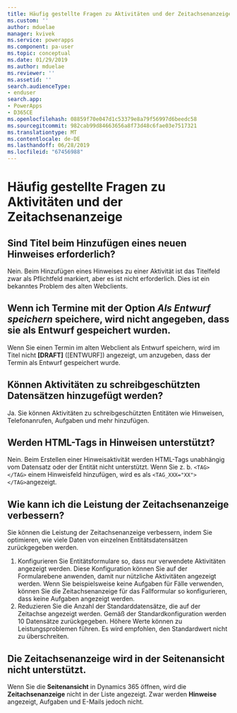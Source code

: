 ```yaml
---
title: Häufig gestellte Fragen zu Aktivitäten und der Zeitachsenanzeige | Microsoft-Dokumentation
ms.custom: ''
author: mduelae
manager: kvivek
ms.service: powerapps
ms.component: pa-user
ms.topic: conceptual
ms.date: 01/29/2019
ms.author: mduelae
ms.reviewer: ''
ms.assetid: ''
search.audienceType:
- enduser
search.app:
- PowerApps
- D365CE
ms.openlocfilehash: 08859f70e047d1c53379e8a79f56997d6beedc58
ms.sourcegitcommit: 982cab99d84663656a8f73d48c6fae03e7517321
ms.translationtype: MT
ms.contentlocale: de-DE
ms.lasthandoff: 06/28/2019
ms.locfileid: "67456988"
---
```

# <a name="frequently-asked-questions-about-activities-and-the-timeline-wall"></a>Häufig gestellte Fragen zu Aktivitäten und der Zeitachsenanzeige  

## <a name="is-a-title-required-when-adding-a-new-note"></a>Sind Titel beim Hinzufügen eines neuen Hinweises erforderlich?

Nein. Beim Hinzufügen eines Hinweises zu einer Aktivität ist das Titelfeld zwar als Pflichtfeld markiert, aber es ist nicht erforderlich. Dies ist ein bekanntes Problem des alten Webclients.

## <a name="for-an-appointment-when-i-choose-the-option-to-save-as-draft-it-doesnt-show-that-the-appointment-has-been-saved-as-a-draft"></a>Wenn ich Termine mit der Option *Als Entwurf speichern* speichere, wird nicht angegeben, dass sie als Entwurf gespeichert wurden.

Wenn Sie einen Termin im alten Webclient als Entwurf speichern, wird im Titel nicht **[DRAFT]** ([ENTWURF]) angezeigt, um anzugeben, dass der Termin als Entwurf gespeichert wurde.

## <a name="can-i-add-activities-to-read-only-records"></a>Können Aktivitäten zu schreibgeschützten Datensätzen hinzugefügt werden?

Ja. Sie können Aktivitäten zu schreibgeschützten Entitäten wie Hinweisen, Telefonanrufen, Aufgaben und mehr hinzufügen. 

## <a name="are-html-tags-supported-in-notes"></a>Werden HTML-Tags in **Hinweisen** unterstützt?

Nein. Beim Erstellen einer Hinweisaktivität werden HTML-Tags unabhängig vom Datensatz oder der Entität nicht unterstützt. Wenn Sie z. b. `<TAG> </TAG>` einem Hinweisfeld hinzufügen, wird es als `<TAG_XXX="XX"> </TAG>`angezeigt.

## <a name="how-can-i-improve-performance-on-timeline-wall"></a>Wie kann ich die Leistung der Zeitachsenanzeige verbessern?

Sie können die Leistung der Zeitachsenanzeige verbessern, indem Sie optimieren, wie viele Daten von einzelnen Entitätsdatensätzen zurückgegeben werden. 

1.  Konfigurieren Sie Entitätsformulare so, dass nur verwendete Aktivitäten angezeigt werden.  Diese Konfiguration können Sie auf der Formularebene anwenden, damit nur nützliche Aktivitäten angezeigt werden.  Wenn Sie beispielsweise keine Aufgaben für Fälle verwenden, können Sie die Zeitachsenanzeige für das Fallformular so konfigurieren, dass keine Aufgaben angezeigt werden.
2.  Reduzieren Sie die Anzahl der Standarddatensätze, die auf der Zeitachse angezeigt werden.  Gemäß der Standardkonfiguration werden 10 Datensätze zurückgegeben. Höhere Werte können zu Leistungsproblemen führen.  Es wird empfohlen, den Standardwert nicht zu überschreiten. 

## <a name="activity-wall-is-not-supported-in-print-preview"></a>Die Zeitachsenanzeige wird in der Seitenansicht nicht unterstützt.

Wenn Sie die **Seitenansicht** in Dynamics 365 öffnen, wird die **Zeitachsenanzeige** nicht in der Liste angezeigt. Zwar werden **Hinweise** angezeigt, Aufgaben und E-Mails jedoch nicht.





